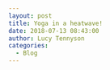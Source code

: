 ```yaml
---
layout: post
title: Yoga in a heatwave!
date: 2018-07-13 08:43:00
author: Lucy Tennyson
categories:
  - Blog
---
```

